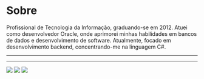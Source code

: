 <h1>Sobre</h1>
<p>
Profissional de Tecnologia da Informação, graduando-se em 2012. Atuei como desenvolvedor Oracle, onde aprimorei minhas habilidades em bancos de dados e desenvolvimento de software. Atualmente, focado em desenvolvimento backend, concentrando-me na linguagem C#.
</p>
<hr/>
<!--
<div>
  <a href="https://github.com/amaroesteves">
  <img height:"180em" src="https://github-readme-stats.vercel.app/api?username=amaroesteves&show_icons=true&theme=dracula&include_all_commits=true&count_private_true"/>  
</div>
-->

<hr/>
<div>
  <a href="https://www.linkedin.com/in/amaro-rafael-esteves-59227968/" target="_blank"><img src="https://img.shields.io/badge/LinkedIn-0077B5?style=for-the-badge&logo=linkedin&logoColor=white"></a>
  <a href="mailto:amaro.esteves@outlook.com" target="_blank"><img src="https://img.shields.io/badge/Microsoft_Outlook-0078D4?style=for-the-badge&logo=microsoft-outlook&logoColor=white"></a>
  <a href="https://www.instagram.com/amaroesteves" target="_blank"><img src="https://img.shields.io/badge/Instagram-E4405F?style=for-the-badge&logo=instagram&logoColor=white"></a>
</div>
